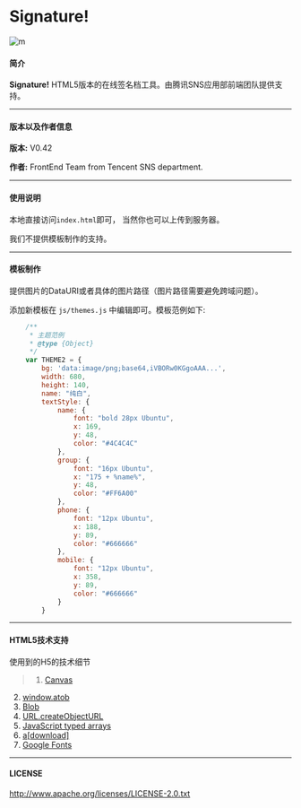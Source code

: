 Signature!
==========

![m](https://raw.github.com/puterjam/Signature-/master/img/apple-touch-icon-114-precomposed.png)

#### 简介

**Signature!** HTML5版本的在线签名档工具。由腾讯SNS应用部前端团队提供支持。

****

#### 版本以及作者信息
**版本:** V0.42

**作者:** FrontEnd Team from Tencent SNS department.
****

#### 使用说明
本地直接访问`index.html`即可， 当然你也可以上传到服务器。

我们不提供模板制作的支持。
****

#### 模板制作
提供图片的DataURI或者具体的图片路径（图片路径需要避免跨域问题）。

添加新模板在 `js/themes.js` 中编辑即可。模板范例如下:

```javascript
	/**
	 * 主题范例
	 * @type {Object}
	 */
	var THEME2 = {
		bg: 'data:image/png;base64,iVBORw0KGgoAAA...',
		width: 680,
		height: 140,
		name: "纯白",
		textStyle: {
			name: {
				font: "bold 28px Ubuntu",
				x: 169,
				y: 48,
				color: "#4C4C4C"
			},
			group: {
				font: "16px Ubuntu",
				x: "175 + %name%",
				y: 48,
				color: "#FF6A00"
			},
			phone: {
				font: "12px Ubuntu",
				x: 188,
				y: 89,
				color: "#666666"
			},
			mobile: {
				font: "12px Ubuntu",
				x: 358,
				y: 89,
				color: "#666666"
			}
		}
```

****

#### HTML5技术支持
使用到的H5的技术细节
>1. <a href="https://developer.mozilla.org/en-US/docs/HTML/Canvas" target="_blank">Canvas</a>
2. <a href="https://developer.mozilla.org/zh-CN/docs/DOM/window.atob" target="_blank">window.atob</a>
3. <a href="https://developer.mozilla.org/zh-CN/docs/DOM/Blob" target="_blank">Blob</a>
4. <a href="https://developer.mozilla.org/zh-CN/docs/DOM/window.URL.createObjectURL" target="_blank">URL.createObjectURL</a>
5. <a href="https://developer.mozilla.org/en-US/docs/JavaScript/Typed_arrays" target="_blank">JavaScript typed arrays</a>
6. <a href="http://updates.html5rocks.com/2011/08/Downloading-resources-in-HTML5-a-download" target="_blank">a[download]</a>
7. <a href="http://www.google.com/fonts/" target="_blank">Google Fonts</a>

****

#### LICENSE
http://www.apache.org/licenses/LICENSE-2.0.txt

